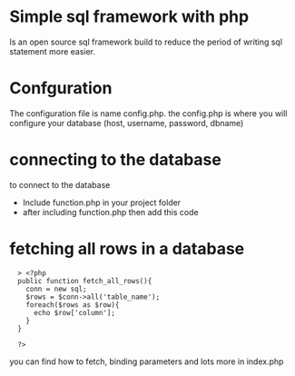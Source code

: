 # Simple sql framework with php
Is an open source sql framework build to reduce the period of writing sql statement more easier.

# Confguration 
The configuration file is name config.php. the config.php is where you will configure your database (host, username, password, dbname)

# connecting to the database 
to connect to the database 
  - Include function.php in your project folder
  - after including function.php then add this code 
    > <?php $conn = new sql;?>
# fetching all rows in a database
      > <?php 
      public function fetch_all_rows(){
        conn = new sql;
        $rows = $conn->all('table_name');
        foreach($rows as $row){
          echo $row['column'];
        }
      }
        
      ?>

you can find how to fetch, binding parameters and lots more in index.php
